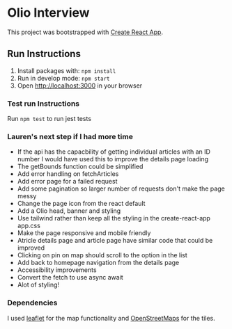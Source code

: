 # Olio Interview

This project was bootstrapped with [Create React App](https://github.com/facebook/create-react-app).

## Run Instructions

1. Install packages with: `npm install`
2. Run in develop mode: `npm start`
3. Open [http://localhost:3000](http://localhost:3000) in your browser

### Test run Instructions

Run `npm test` to run jest tests

### Lauren's next step if I had more time

- If the api has the capacbility of getting individual articles with an ID number I would have used this to improve the details page loading
- The getBounds function could be simplified
- Add error handling on fetchArticles
- Add error page for a failed request
- Add some pagination so larger number of requests don't make the page messy
- Change the page icon from the react default
- Add a Olio head, banner and styling
- Use tailwind rather than keep all the styling in the create-react-app app.css
- Make the page responsive and mobile friendly
- Atricle details page and article page have similar code that could be improved
- Clicking on pin on map should scroll to the option in the list
- Add back to homepage navigation from the details page
- Accessibility improvements
- Convert the fetch to use async await
- Alot of styling!

### Dependencies

I used [leaflet](https://leafletjs.com/index.html) for the map functionality and [OpenStreetMaps](https://www.openstreetmap.org/copyright) for the tiles.
